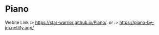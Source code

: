 # Piano

Webite Link :> https://star-warrior.github.io/Piano/.
         or :>  https://piano-by-jm.netlify.app/
